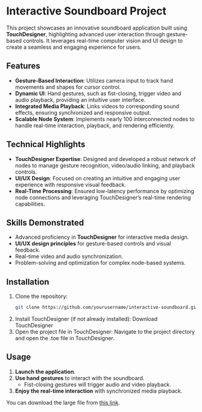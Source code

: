 # Interactive Soundboard Project

This project showcases an innovative soundboard application built using **TouchDesigner**, highlighting advanced user interaction through gesture-based controls. It leverages real-time computer vision and UI design to create a seamless and engaging experience for users.

## Features

- **Gesture-Based Interaction**: Utilizes camera input to track hand movements and shapes for cursor control.
- **Dynamic UI**: Hand gestures, such as fist-closing, trigger video and audio playback, providing an intuitive user interface.
- **Integrated Media Playback**: Links videos to corresponding sound effects, ensuring synchronized and responsive output.
- **Scalable Node System**: Implements nearly 100 interconnected nodes to handle real-time interaction, playback, and rendering efficiently.

## Technical Highlights

- **TouchDesigner Expertise**: Designed and developed a robust network of nodes to manage gesture recognition, video/audio linking, and playback controls.
- **UI/UX Design**: Focused on creating an intuitive and engaging user experience with responsive visual feedback.
- **Real-Time Processing**: Ensured low-latency performance by optimizing node connections and leveraging TouchDesigner’s real-time rendering capabilities.

## Skills Demonstrated

- Advanced proficiency in **TouchDesigner** for interactive media design.
- **UI/UX design principles** for gesture-based controls and visual feedback.
- Real-time video and audio synchronization.
- Problem-solving and optimization for complex node-based systems.

## Installation

1. Clone the repository:
   ```bash
   git clone https://github.com/yourusername/interactive-soundboard.git
2. Install TouchDesigner (if not already installed): Download TouchDesigner
3. Open the project file in TouchDesigner: Navigate to the project directory and open the .toe file in TouchDesigner.

## Usage

1. **Launch the application**.
2. **Use hand gestures** to interact with the soundboard.
   - Fist-closing gestures will trigger audio and video playback.
3. **Enjoy the real-time interaction** with synchronized media playback.

You can download the large file from [this link](https://drive.google.com/drive/folders/1tbNCpNcjJQFZIJIzyvuLjN947ZWLoBsO?usp=drive_link).
